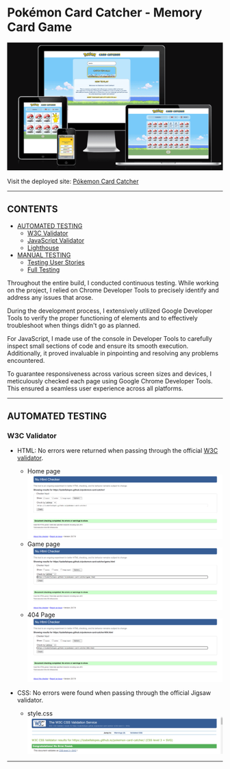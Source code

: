 # Pokémon Card Catcher - Memory Card Game

![Pókemon Card Catcher Website shown on a range of devices](documentation/responsive.png)

Visit the deployed site: [Pókemon Card Catcher](https://izabellalopes.github.io/pokemon-card-catcher/)

---

## CONTENTS

- [AUTOMATED TESTING](#automated-testing)
  - [W3C Validator](#w3c-validator)
  - [JavaScript Validator](#javascript-validator)
  - [Lighthouse](#lighthouse)
- [MANUAL TESTING](#manual-testing)
  - [Testing User Stories](#testing-user-stories)
  - [Full Testing](#full-testing)

Throughout the entire build, I conducted continuous testing. While working on the project, I relied on Chrome Developer Tools to precisely identify and address any issues that arose.

During the development process, I extensively utilized Google Developer Tools to verify the proper functioning of elements and to effectively troubleshoot when things didn't go as planned.

For JavaScript, I made use of the console in Developer Tools to carefully inspect small sections of code and ensure its smooth execution. Additionally, it proved invaluable in pinpointing and resolving any problems encountered.

To guarantee responsiveness across various screen sizes and devices, I meticulously checked each page using Google Chrome Developer Tools. This ensured a seamless user experience across all platforms.

---

## AUTOMATED TESTING

### W3C Validator

- HTML: No errors were returned when passing through the official [W3C validator](https://validator.w3.org/).

  - Home page ![Home page](documentation/w3/w3-index.png)
  - Game page ![Game page](documentation/w3/w3-game.png)
  - 404 Page ![404 page](documentation/w3/w3-404.png)

- CSS: No errors were found when passing through the official Jigsaw validator.

  - style.css ![css](documentation/w3/w3-css.png)

---